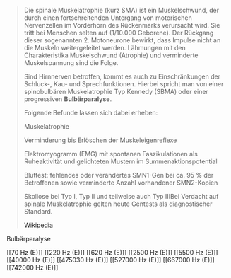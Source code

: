 > Die spinale Muskelatrophie (kurz SMA) ist ein Muskelschwund, der durch einen fortschreitenden Untergang von motorischen Nervenzellen im Vorderhorn des Rückenmarks verursacht wird. Sie tritt bei Menschen selten auf (1/10.000 Geborene). Der Rückgang dieser sogenannten 2. Motoneurone bewirkt, dass Impulse nicht an die Muskeln weitergeleitet werden. Lähmungen mit den Charakteristika Muskelschwund (Atrophie) und verminderte Muskelspannung sind die Folge.
>
> Sind Hirnnerven betroffen, kommt es auch zu Einschränkungen der Schluck-, Kau- und Sprechfunktionen. Hierbei spricht man von einer spinobulbären Muskelatrophie Typ Kennedy (SBMA) oder einer progressiven **Bulbärparalyse**.
>
> Folgende Befunde lassen sich dabei erheben:
>
> 
>
> Muskelatrophie
>
> Verminderung bis Erlöschen der Muskeleigenreflexe
>
> Elektromyogramm (EMG) mit spontanen Faszikulationen als Ruheaktivität und gelichteten Mustern im Summenaktionspotential
>
> Bluttest: fehlendes oder verändertes SMN1-Gen bei ca. 95 % der Betroffenen sowie verminderte Anzahl vorhandener SMN2-Kopien
>
> Skoliose bei Typ I, Typ II und teilweise auch Typ IIIBei Verdacht auf spinale Muskelatrophie gelten heute Gentests als diagnostischer Standard.
>
> [Wikipedia](https://de.wikipedia.org/wiki/Spinale%20Muskelatrophie)

Bulbärparalyse

[[70 Hz (E)]]
[[220 Hz (E)]]
[[620 Hz (E)]]
[[2500 Hz (E)]]
[[5500 Hz (E)]]
[[40000 Hz (E)]]
[[475030 Hz (E)]]
[[527000 Hz (E)]]
[[667000 Hz (E)]]
[[742000 Hz (E)]]